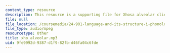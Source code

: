 ```yaml
---
content_type: resource
description: This resource is a supporting file for Xhosa alveolar click.
file: null
file_location: /coursemedia/24-901-language-and-its-structure-i-phonology-fall-2010/9fe9992d9387d1f982fbd46fa04c6fde_xho_alveolar.mp3
file_type: audio/mpeg
resourcetype: Other
title: xho_alveolar.mp3
uid: 9fe9992d-9387-d1f9-82fb-d46fa04c6fde
---
```

